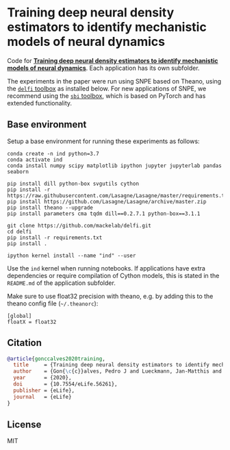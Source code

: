 # Training deep neural density estimators to identify mechanistic models of neural dynamics

Code for [**Training deep neural density estimators to identify mechanistic models of neural dynamics**](https://elifesciences.org/articles/56261). Each application has its own subfolder.

The experiments in the paper were run using SNPE based on Theano, using the [`delfi` toolbox](http://www.mackelab.org/delfi/) as installed below. For new applications of SNPE, we recommend using the [`sbi` toolbox](http://www.mackelab.org/sbi/), which is based on PyTorch and has extended functionality.


## Base environment

Setup a base environment for running these experiments as follows:

```commandline
conda create -n ind python=3.7
conda activate ind
conda install numpy scipy matplotlib ipython jupyter jupyterlab pandas seaborn

pip install dill python-box svgutils cython
pip install -r https://raw.githubusercontent.com/Lasagne/Lasagne/master/requirements.txt
pip install https://github.com/Lasagne/Lasagne/archive/master.zip
pip install theano --upgrade
pip install parameters cma tqdm dill==0.2.7.1 python-box==3.1.1

git clone https://github.com/mackelab/delfi.git
cd delfi
pip install -r requirements.txt
pip install .

ipython kernel install --name "ind" --user
```

Use the `ind` kernel when running notebooks. If applications have extra dependencies or require compilation of Cython models, this is stated in the `README.md` of the application subfolder.


Make sure to use float32 precision with theano, e.g. by adding this to the theano config file (`~/.theanorc`):

```commandline
[global]
floatX = float32
```


## Citation

```bibtex
@article{gonccalves2020training,
  title     = {Training deep neural density estimators to identify mechanistic models of neural dynamics},
  author    = {Gon{\c{c}}alves, Pedro J and Lueckmann, Jan-Matthis and Deistler, Michael and Nonnenmacher, Marcel and {\"O}cal, Kaan and Bassetto, Giacomo and Chintaluri, Chaitanya and Podlaski, William F and Haddad, Sara A and Vogels, Tim P and Greenberg, David S. and Macke, Jakob H.},
  year      = {2020},
  doi       = {10.7554/eLife.56261},
  publisher = {eLife},
  journal   = {eLife}
}
```

## License

MIT
